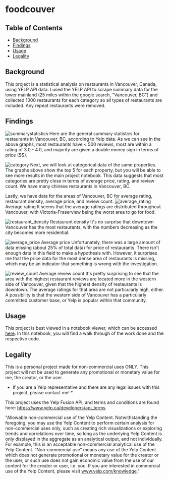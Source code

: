 # foodcouver

## Table of Contents
* [Background](#background)
* [Findings](#findings)
* [Usage](#usage)
* [Legality](#legality)

## Background

This project is a statistical analysis on restaurants in Vancouver, Canada, using YELP API data. I used the YELP API to scrape summary data for the lower mainland (25 miles within the google search, "Vancouver, BC") and collected 1000 restaurants for each category so all types of restaurants are included. Any repeat restaurants were removed.

## Findings

![summarystatistics](https://user-images.githubusercontent.com/50093891/79916155-19146700-83dd-11ea-8559-ab08a5d642e9.png)
Here are the general summary statistics for restaurants in Vancouver, BC, according to Yelp data. As we can see in the above graphs, most restaurants have < 500 reviews, most are within a rating of 3.0 - 4.0, and majority are given a double money sign in terms of price ($$).

![category](https://user-images.githubusercontent.com/50093891/79916208-2d586400-83dd-11ea-926a-c474a0be4a21.png)
Next, we will look at categorical data of the same properties. The graphs above show the top 5 for each property, but you will be able to see more results in the main project notebook. This data suggests that most categories are pretty close in terms of average price, rating, and review count. We have many chinese restaurants in Vancouver, BC.



Lastly, we have data for the areas of Vancouver, BC for average rating, restaurant density, average price, and review count.
![average_rating](https://user-images.githubusercontent.com/50093891/79916236-3cd7ad00-83dd-11ea-8524-81051448bf93.png)
Average rating
It seems that the average ratings are distributed throughout Vancouver, with Victoria-Fraserview being the worst area to go for food.

![restaurant_density](https://user-images.githubusercontent.com/50093891/79916255-46611500-83dd-11ea-8d58-d0f3a522621b.png)
Restaurant density
It's no surprise that downtown Vancouver has the most restaurants, with the numbers decreasing as the city becomes more residential.

![average_price](https://user-images.githubusercontent.com/50093891/79916303-5842b800-83dd-11ea-837f-d5e70073cd59.png)
Average price
Unfortunately, there was a large amount of data missing (about 25% of total data) for price of restaurants. There isn't enough data in this field to make a hypothesis with. However, it surprises me that the price data for the most dense area of restaurants is missing, which may be an indicator that something is wrong with the investigation.

![review_count](https://user-images.githubusercontent.com/50093891/79916348-6b558800-83dd-11ea-9438-d92d6b1fc351.png)
Average review count
It's pretty surprising to see that the area with the highest restaurant reviews are located more in the western side of Vancouver, given that the highest density of restaurants is downtown. The average ratings for that area are not particularly high, either. A possibility is that the western side of Vancouver has a particularly committed customer base, or Yelp is popular within that community.


## Usage

This project is best viewed in a notebook viewer, which can be accessed [here](https://nbviewer.jupyter.org/github/justinmlam/foodcouver/blob/master/foodcouver.ipynb). In this notebook, you will find a walk through of the work done and the respective code.

## Legality
This is a personal project made for non-commercial uses ONLY. This project will not be used to generate any promotional or monetary value for me, the creator, or the user.
* If you are a Yelp representative and there are any legal issues with this project, please contact me! *

This project uses the Yelp Fusion API, and terms and conditions are found here:
https://www.yelp.ca/developers/api_terms

"Allowable non-commercial use of the Yelp Content. Notwithstanding the foregoing, you may use the Yelp Content to perform certain analysis for non-commercial uses only, such as creating rich visualizations or exploring trends and correlations over time, so long as the underlying Yelp Content is only displayed in the aggregate as an analytical output, and not individually. For example, this is an acceptable non-commercial analytical use of the Yelp Content. “Non-commercial use” means any use of the Yelp Content which does not generate promotional or monetary value for the creator or the user, or such use does not gain economic value from the use of our content for the creator or user, i.e. you. If you are interested in commercial use of the Yelp Content, please visit www.yelp.com/knowledge."